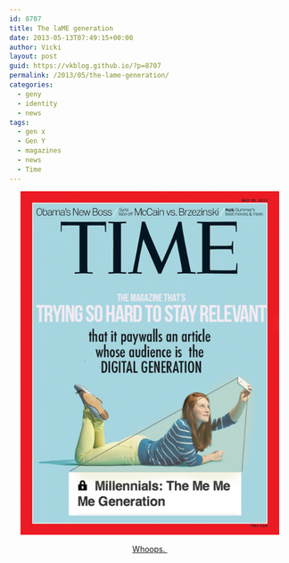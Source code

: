 ```yaml
---
id: 8707
title: The laME generation
date: 2013-05-13T07:49:15+00:00
author: Vicki
layout: post
guid: https://vkblog.github.io/?p=8707
permalink: /2013/05/the-lame-generation/
categories:
  - geny
  - identity
  - news
tags:
  - gen x
  - Gen Y
  - magazines
  - news
  - Time
---
```

<p style="text-align: center;">
  <a href="https://raw.githubusercontent.com/vkblog/vkblog.github.io/master/public/img/2013/05/PAYWALL.png"><img class="aligncenter  wp-image-8708" alt="PAYWALL" src="https://raw.githubusercontent.com/vkblog/vkblog.github.io/master/public/img/2013/05/PAYWALL-580x770.png" width="464" height="616" /></a>
</p>

<p style="text-align: center;">
  <p style="text-align: center;">
    <a href="http://jezebel.com/times-me-me-me-generation-is-aptly-the-internets-ne-499723896" target="_blank">Whoops. </a>
  </p>